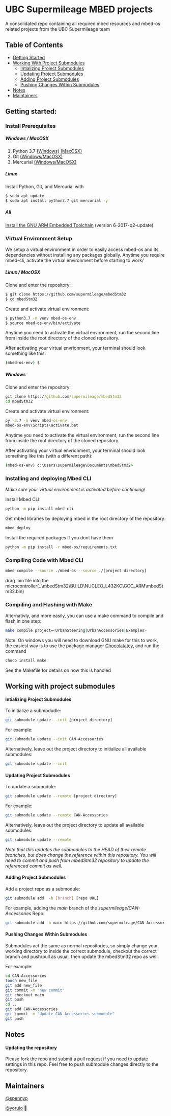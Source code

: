 # UBC Supermileage MBED projects
A consolidated repo containing all required mbed resources and  mbed-os related projects from the UBC Supermileage team
## Table of Contents
* [Getting Started](#Getting-started)
* [Working With Project Submodules](#Working-With-Project-Submodules)
  * [Intializing Project Submodules](#Intializing-Project-Submodules)
  * [Updating Project Submodules](#Updating-Project-Submodules)
  * [Adding Project Submodules](#Adding-Project-Submodules)
  * [Pushing Changes Within Submodules](#Pushing-Changes-Within-Submodules)
* [Notes](#Notes)
* [Maintainers](#Maintainers)

## Getting started:
### Install Prerequisites
##### Windows / MacOSX
1. Python 3.7 [(Windows)](https://www.python.org/downloads/windows/) [(MaxOSX)](https://www.python.org/downloads/mac-osx/)
2. Git [(Windows/MacOSX)](https://git-scm.com/downloads)
3. Mercurial [(Windows/MacOSX)](https://www.mercurial-scm.org/downloads)
##### Linux
Install Python, Git, and Mercurial with
```sh
$ sudo apt update
$ sudo apt install python3.7 git mercurial -y
```
##### All
[Install the GNU ARM Embedded Toolchain](https://developer.arm.com/tools-and-software/open-source-software/developer-tools/gnu-toolchain/gnu-rm/downloads) (version 6-2017-q2-update)
### Virtual Environment Setup
We setup a virtual environment in order to easily access mbed-os and its dependencies without installing any packages globally. Anytime you require mbed-cli, activate the virtual environment before starting to work/
##### Linux / MacOSX
Clone and enter the repository:
```sh
$ git clone https://github.com/supermileage/mbedStm32
$ cd mbedStm32
```
Create and activate virtual environment:
```sh
$ python3.7 -m venv mbed-os-env
$ source mbed-os-env/bin/activate
```
Anytime you need to activate the virtual environment, run the second line from inside the root directory of the cloned repository.

After activating your virtual envrionment, your terminal should look something like this:
```sh
(mbed-os-env) $
```
##### Windows
Clone and enter the repository:
```cmd
git clone https://github.com/supermileage/mbedStm32
cd mbedStm32
```
Create and activate virtual environment:
```cmd
py -3.7 -m venv mbed-os-env
mbed-os-env\Scripts\activate.bat
```
Anytime you need to activate the virtual environment, run the second line from inside the root directory of the cloned repository.

After activating your virtual envrionment, your terminal should look something like this (with a different path):
```cmd
(mbed-os-env) c:\Users\supermileage\Documents\mbedStm32>
```
### Installing and deploying Mbed CLI
*Make sure your virtual environment is activated before continuing!*

Install Mbed CLI:
```sh
python -m pip install mbed-cli 
```
Get mbed libraries by deploying mbed in the root directory of the repository:
```sh
mbed deploy
```
Install the required packages if you dont have them
```sh
python -m pip install -r mbed-os/requirements.txt
```
### Compiling Code with Mbed CLI
```sh
mbed compile --source ./mbed-os --source ./[project directory]
```
drag .bin file into the microcontroller(⁨..\mbedStm32⁩\BUILD⁩\NUCLEO_L432KC⁩\GCC_ARM\mbedStm32.bin)

<!--
Compile AND flash *at the same time* with the -f flag!
```sh
mbed compile -f --source ./mbed-os --source ./[project directory]
```
-->

### Compiling and Flashing with Make
Alternativly, and more easily, you can use a make command to compile and flash in one step:
```sh
make compile project=<UrbanSteering|UrbanAccessories|Examples>
```
Note: On windows you will need to download GNU make for this to work, the easiest way is to use the package manager [Chocolatatey](https://chocolatey.org/install), and run the command
```cmd
choco install make
```
See the Makefile for details on how this is handled

## Working with project submodules

#### Intializing Project Submodules
To initialize a submodudle:
```sh
git submodule update --init [project directory]
```
For example:
```sh
git submodule update --init CAN-Accessories
```
Alternatively, leave out the project directory to initialize all available submodules:
```sh
git submodule update --init
```

#### Updating Project Submodules
To update a submodule:
```sh
git submodule update --remote [project directory]
```
For example:
```sh
git submodule update --remote CAN-Accessories
```
Alternatively, leave out the project directory to update all available submodules:
```sh
git submodule update --remote
```
*Note that this updates the submodules to the HEAD of their remote branches, but does change the reference within this 
repository. You will need to commit and push from mbedStm32 repository to update the referenced commit as well.*

#### Adding Project Submodules
Add a project repo as a submodule:
```sh
git submodule add  -b [branch] [repo URL]
```
For example, adding the *main* branch of the *supermileage/CAN-Accessories* Repo:
```sh
git submodule add -b main https://github.com/supermileage/CAN-Accessories.git
```

#### Pushing Changes Within Submodules
Submodules act the same as normal repositories, so simply change your working directory to inside the 
correct submodule, checkout the correct branch and push/pull as usual, then update the mbedStm32 repo as well.

For example:
```sh
cd CAN-Accessories
touch new_file
git add new_file
git commit -m "new commit"
git checkout main
git push
cd ..
git add CAN-Accessories
git commit -m "Update CAN-Accessories submodule"
git push
```

## Notes
#### Updating the repository
Please fork the repo and submit a pull request if you need to update settings in this repo. Feel free to push submodule 
changes directly to the repository.

## Maintainers
[@spennyp](https://github.com/spennyp)

[@yoruio](https://github.com/yoruio) :unicorn:
